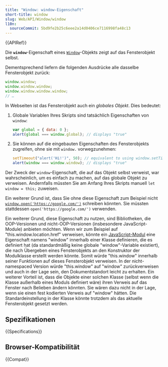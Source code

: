 ```yaml
---
title: "Window: window-Eigenschaft"
short-title: window
slug: Web/API/Window/window
l10n:
  sourceCommit: 5bd9fe2b25c6eee2a14d0406ce7116998fa48c13
---
```


{{APIRef}}

Die **`window`**-Eigenschaft eines [`Window`](/de/docs/Web/API/Window)-Objekts zeigt auf das Fensterobjekt selbst.

Dementsprechend liefern die folgenden Ausdrücke alle dasselbe Fensterobjekt zurück:

```js
window.window;
window.window.window;
window.window.window.window;
// …
```

In Webseiten ist das Fensterobjekt auch ein _globales Objekt_. Dies bedeutet:

1. Globale Variablen Ihres Skripts sind tatsächlich Eigenschaften von `window`:

   ```js
   var global = { data: 0 };
   alert(global === window.global); // displays "true"
   ```

2. Sie können auf die eingebauten Eigenschaften des Fensterobjekts zugreifen, ohne sie mit `window.` vorwegzunehmen:

   ```js
   setTimeout("alert('Hi!')", 50); // equivalent to using window.setTimeout().
   alert(window === window.window); // displays "true"
   ```

Der Zweck der `window`-Eigenschaft, die auf das Objekt selbst verweist, war wahrscheinlich, um es einfach zu machen, auf das globale Objekt zu verweisen. Andernfalls müssten Sie am Anfang Ihres Skripts manuell `let window = this;` zuweisen.

Ein weiterer Grund ist, dass Sie ohne diese Eigenschaft zum Beispiel nicht [`window.open('https://google.com/')`](/de/docs/Web/API/Window/open) schreiben könnten. Sie müssten stattdessen `open('https://google.com/')` verwenden.

Ein weiterer Grund, diese Eigenschaft zu nutzen, sind Bibliotheken, die OOP-Versionen und nicht-OOP-Versionen (insbesondere JavaScript-Module) anbieten möchten. Wenn wir zum Beispiel auf "this.window\.location.href" verweisen, könnte ein [JavaScript-Modul](/de/docs/Web/JavaScript/Guide/Modules) eine Eigenschaft namens "window" innerhalb einer Klasse definieren, die es definiert hat (da standardmäßig keine globale "window"-Variable existiert), die nach Übergeben eines Fensterobjekts an den Konstruktor der Modulklasse erstellt werden könnte. Somit würde "this.window" innerhalb seiner Funktionen auf dieses Fensterobjekt verweisen. In der nicht-namespaced Version würde "this.window" auf "window" zurückverweisen und auch in der Lage sein, den Dokumentstandort leicht zu erhalten. Ein weiterer Vorteil ist, dass die Objekte einer solchen Klasse (selbst wenn die Klasse außerhalb eines Moduls definiert wäre) ihren Verweis auf das Fenster nach Belieben ändern könnten. Sie wären dazu nicht in der Lage, wenn sie einen fest kodierten Verweis auf "window" hätten. Die Standardeinstellung in der Klasse könnte trotzdem als das aktuelle Fensterobjekt gesetzt werden.

## Spezifikationen

{{Specifications}}

## Browser-Kompatibilität

{{Compat}}
